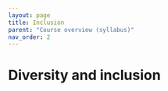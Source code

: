 ```yaml
---
layout: page
title: Inclusion
parent: "Course overview (syllabus)"
nav_order: 2
---
```


# Diversity and inclusion
